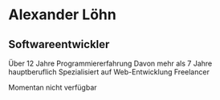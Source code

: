 # Alexander Löhn
## Softwareentwickler
Über 12 Jahre Programmiererfahrung
Davon mehr als 7 Jahre hauptberuflich
Spezialisiert auf Web-Entwicklung
Freelancer

Momentan nicht verfügbar
